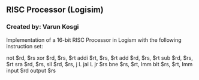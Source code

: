 ## RISC Processor (Logisim)
### Created by: Varun Kosgi

Implementation of a 16-bit RISC Processor in Logism with the following instruction set:

not $rd, $rs
xor $rd, $rs, $rt
addi $rt, $rs, $rt
add $rd, $rs, $rt
sub $rd, $rs, $rt
sra $rd, $rs, <shamt>
sll $rd, $rs, <shamt>
j L
jal L
jr $rs
bne $rs, $rt, Imm
blt $rs, $rt, Imm
input $rd
output $rs

